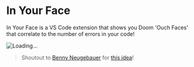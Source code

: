 # In Your Face

In Your Face is a VS Code extension that shows you Doom 'Ouch Faces' that correlate to the number of errors in your code!

![Loading...](https://raw.githubusercontent.com/virejdasani/InYourFace/main/assets/PreviewVid-InYourFace.gif)


> Shoutout to [Benny Neugebauer](https://twitter.com/bennycode) for [this idea](https://dev.to/bennycode/comment/1od37)!
